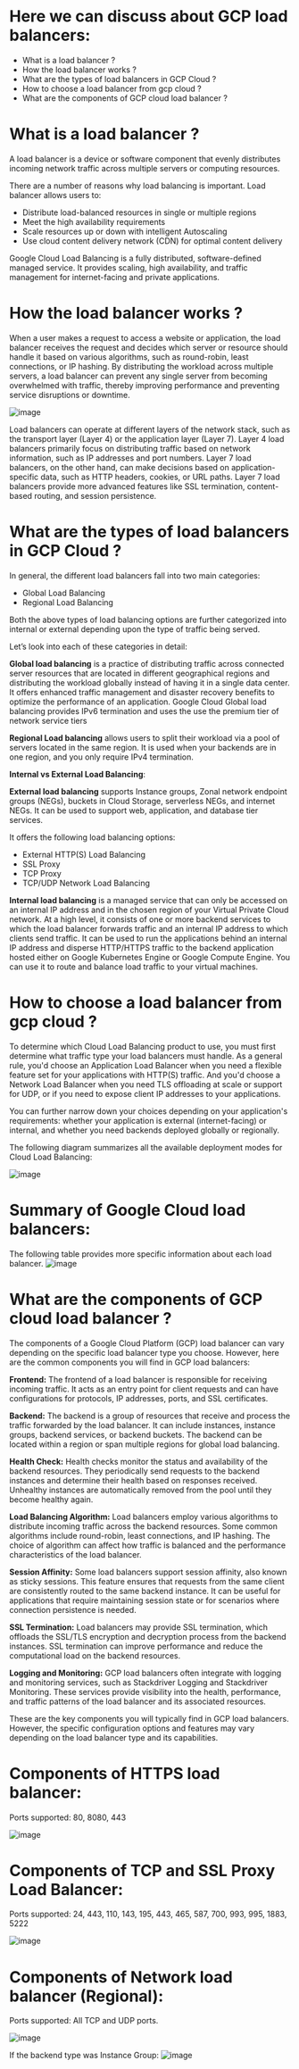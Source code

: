 # Here we can discuss about GCP load balancers:
- What is a load balancer ?
- How the load balancer works ?
- What are the types of load balancers in GCP Cloud ?
- How to choose a load balancer from gcp cloud ? 
- What are the components of GCP cloud load balancer ?

# What is a load balancer ?

A load balancer is a device or software component that evenly distributes incoming network traffic across multiple servers or computing resources. 

There are a number of reasons why load balancing is important. Load balancer allows users to:
- Distribute load-balanced resources in single or multiple regions
- Meet the high availability requirements
- Scale resources up or down with intelligent Autoscaling
- Use cloud content delivery network (CDN) for optimal content delivery

Google Cloud Load Balancing is a fully distributed, software-defined managed service. It provides scaling, high availability, and traffic management for internet-facing and private applications.

# How the load balancer works ?

When a user makes a request to access a website or application, the load balancer receives the request and decides which server or resource should handle it based on various algorithms, such as round-robin, least connections, or IP hashing. By distributing the workload across multiple servers, a load balancer can prevent any single server from becoming overwhelmed with traffic, thereby improving performance and preventing service disruptions or downtime.

![image](https://github.com/zero2heroeasy/GCP-Cloud/assets/138552899/06874e59-a4eb-4ce0-9dbf-9587cffcc23a)

Load balancers can operate at different layers of the network stack, such as the transport layer (Layer 4) or the application layer (Layer 7). Layer 4 load balancers primarily focus on distributing traffic based on network information, such as IP addresses and port numbers. Layer 7 load balancers, on the other hand, can make decisions based on application-specific data, such as HTTP headers, cookies, or URL paths. Layer 7 load balancers provide more advanced features like SSL termination, content-based routing, and session persistence.

# What are the types of load balancers in GCP Cloud ?
In general, the different load balancers fall into two main categories:

* Global Load Balancing
* Regional Load Balancing
  
Both the above types of load balancing options are further categorized into internal or external depending upon the type of traffic being served.

Let’s look into each of these categories in detail:

**Global load balancing** is a practice of distributing traffic across connected server resources that are located in different geographical regions and distributing the workload globally instead of having it in a single data center. It offers enhanced traffic management and disaster recovery benefits to optimize the performance of an application. Google Cloud Global load balancing provides IPv6 termination and uses the use the premium tier of network service tiers

**Regional Load balancing** allows users to split their workload via a pool of servers located in the same region. It is used when your backends are in one region, and you only require IPv4 termination.

**Internal vs External Load Balancing**:

**External load balancing** supports Instance groups, Zonal network endpoint groups (NEGs), buckets in Cloud Storage, serverless NEGs, and internet NEGs. It can be used to support web, application, and database tier services.

It offers the following load balancing options:

- External HTTP(S) Load Balancing
- SSL Proxy
- TCP Proxy
- TCP/UDP Network Load Balancing

**Internal load balancing** is a managed service that can only be accessed on an internal IP address and in the chosen region of your Virtual Private Cloud network. At a high level, it consists of one or more backend services to which the load balancer forwards traffic and an internal IP address to which clients send traffic. It can be used to run the applications behind an internal IP address and disperse HTTP/HTTPS traffic to the backend application hosted either on Google Kubernetes Engine or Google Compute Engine. You can use it to route and balance load traffic to your virtual machines.

# How to choose a load balancer from gcp cloud ?

To determine which Cloud Load Balancing product to use, you must first determine what traffic type your load balancers must handle. As a general rule, you'd choose an Application Load Balancer when you need a flexible feature set for your applications with HTTP(S) traffic. And you'd choose a Network Load Balancer when you need TLS offloading at scale or support for UDP, or if you need to expose client IP addresses to your applications.

You can further narrow down your choices depending on your application's requirements: whether your application is external (internet-facing) or internal, and whether you need backends deployed globally or regionally.

The following diagram summarizes all the available deployment modes for Cloud Load Balancing:

![image](https://github.com/zero2heroeasy/GCP-Cloud/assets/138552899/c88e6fa2-cf3b-4b7c-a690-ad6de3b1066b)

# Summary of Google Cloud load balancers:
The following table provides more specific information about each load balancer.
![image](https://github.com/zero2heroeasy/GCP-Cloud/assets/138552899/1baefdc7-d753-4b92-af17-108305197cc2)

# What are the components of GCP cloud load balancer ?
The components of a Google Cloud Platform (GCP) load balancer can vary depending on the specific load balancer type you choose. However, here are the common components you will find in GCP load balancers:

**Frontend:** The frontend of a load balancer is responsible for receiving incoming traffic. It acts as an entry point for client requests and can have configurations for protocols, IP addresses, ports, and SSL certificates.

**Backend:** The backend is a group of resources that receive and process the traffic forwarded by the load balancer. It can include instances, instance groups, backend services, or backend buckets. The backend can be located within a region or span multiple regions for global load balancing.

**Health Check:** Health checks monitor the status and availability of the backend resources. They periodically send requests to the backend instances and determine their health based on responses received. Unhealthy instances are automatically removed from the pool until they become healthy again.

**Load Balancing Algorithm:** Load balancers employ various algorithms to distribute incoming traffic across the backend resources. Some common algorithms include round-robin, least connections, and IP hashing. The choice of algorithm can affect how traffic is balanced and the performance characteristics of the load balancer.

**Session Affinity:** Some load balancers support session affinity, also known as sticky sessions. This feature ensures that requests from the same client are consistently routed to the same backend instance. It can be useful for applications that require maintaining session state or for scenarios where connection persistence is needed.

**SSL Termination:** Load balancers may provide SSL termination, which offloads the SSL/TLS encryption and decryption process from the backend instances. SSL termination can improve performance and reduce the computational load on the backend resources.

**Logging and Monitoring:** GCP load balancers often integrate with logging and monitoring services, such as Stackdriver Logging and Stackdriver Monitoring. These services provide visibility into the health, performance, and traffic patterns of the load balancer and its associated resources.

These are the key components you will typically find in GCP load balancers. However, the specific configuration options and features may vary depending on the load balancer type and its capabilities.

# Components of HTTPS load balancer:
Ports supported: 80, 8080, 443

![image](https://github.com/zero2heroeasy/GCP-Cloud/assets/138552899/641a351f-87d9-47b6-a7bb-56273f1ba2d3)

# Components of TCP and SSL Proxy Load Balancer:
Ports supported: 24, 443, 110, 143, 195, 443, 465, 587, 700, 993, 995, 1883, 5222

![image](https://github.com/zero2heroeasy/GCP-Cloud/assets/138552899/6c725702-eae4-4819-aa07-69faca27c880)

# Components of Network load balancer (Regional):
Ports supported: All TCP and UDP ports.

![image](https://github.com/zero2heroeasy/GCP-Cloud/assets/138552899/2e448471-c22c-4638-8fb7-2e1f18e1c7fb)

If the backend type was Instance Group:
![image](https://github.com/zero2heroeasy/GCP-Cloud/assets/138552899/69c2fa8a-da78-4f0e-b02d-904beac7b7ab)

